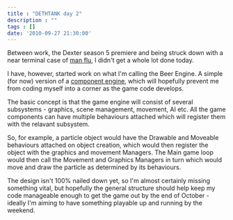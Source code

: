 ```yaml
---
title : "DETHTANK day 2"
description : ""
tags : []
date: '2010-09-27 21:30:00'
---
```


Between work, the Dexter season 5 premiere and being struck down with a near terminal case of <a href="http://manflu.org.uk/">man flu</a>, I didn't get a whole lot done today.

I have, however, started work on what I'm calling the Beer Engine. A simple (for now) version of a <a href="http://cowboyprogramming.com/2007/01/05/evolve-your-heirachy/">component engine</a>, which will hopefully prevent me from coding myself into a corner as the game code develops.

The basic concept is that the game engine will consist of several subsystems - graphics, scene management, movement, AI etc. All the game components can have multiple behaviours attached which will register them with the relavant subsystem.

So, for example, a particle object would have the Drawable and Moveable behaviours attached on object creation, which would then register the object with the graphics and movement Managers. The Main game loop would then call the Movement and Graphics Managers in turn which would move and draw the particle as determined by its behaviours.

The design isn't 100% nailed down yet, so I'm almost certainly missing something vital, but hopefully the general structure should help keep my code manageable enough to get the game out by the end of October - ideally I'm aiming to have something playable up and running by the weekend.

<!--more-->